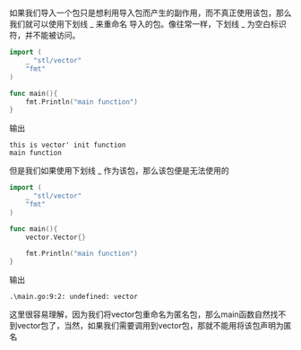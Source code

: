 # 
如果我们导入一个包只是想利用导入包而产生的副作用，而不真正使用该包，那么我们就可以使用下划线 _ 来重命名
导入的包。像往常一样，下划线 _ 为空白标识符，并不能被访问。

```go
import (
	_ "stl/vector"
	"fmt"
)

func main(){
	fmt.Println("main function")
}
```

输出
```
this is vector' init function
main function
```

但是我们如果使用下划线 _ 作为该包，那么该包便是无法使用的
```go
import (
	_ "stl/vector"
	"fmt"
)

func main(){
	vector.Vector{}

	fmt.Println("main function")
}
```
输出
```
.\main.go:9:2: undefined: vector
```
这里很容易理解，因为我们将vector包重命名为匿名包，那么main函数自然找不到vector包了，当然，如果我们需要调用到vector包，那就不能用将该包声明为匿名

